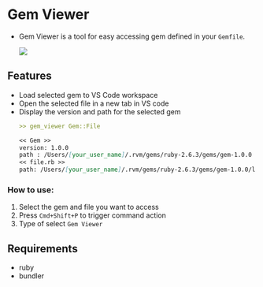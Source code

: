 # Gem Viewer
  - Gem Viewer is a tool for easy accessing gem defined in your `Gemfile`.

    <img src="https://media.giphy.com/media/MZ8rI0zuPZYDHcJyzn/giphy.gif"></img>

## Features
  - Load selected gem to VS Code workspace
  - Open the selected file in a new tab in VS code
  - Display the version and path for the selected gem
    ```md
    >> gem_viewer Gem::File

    << Gem >>
    version: 1.0.0
    path : /Users/[your_user_name]/.rvm/gems/ruby-2.6.3/gems/gem-1.0.0
    << file.rb >>
    path: /Users/[your_user_name]/.rvm/gems/ruby-2.6.3/gems/gem-1.0.0/lib/files/file.rb
    ```


### How to use:
  1. Select the gem and file you want to access
  2. Press `Cmd+Shift+P` to trigger command action
  3. Type of select `Gem Viewer`

## Requirements

- ruby
- bundler
